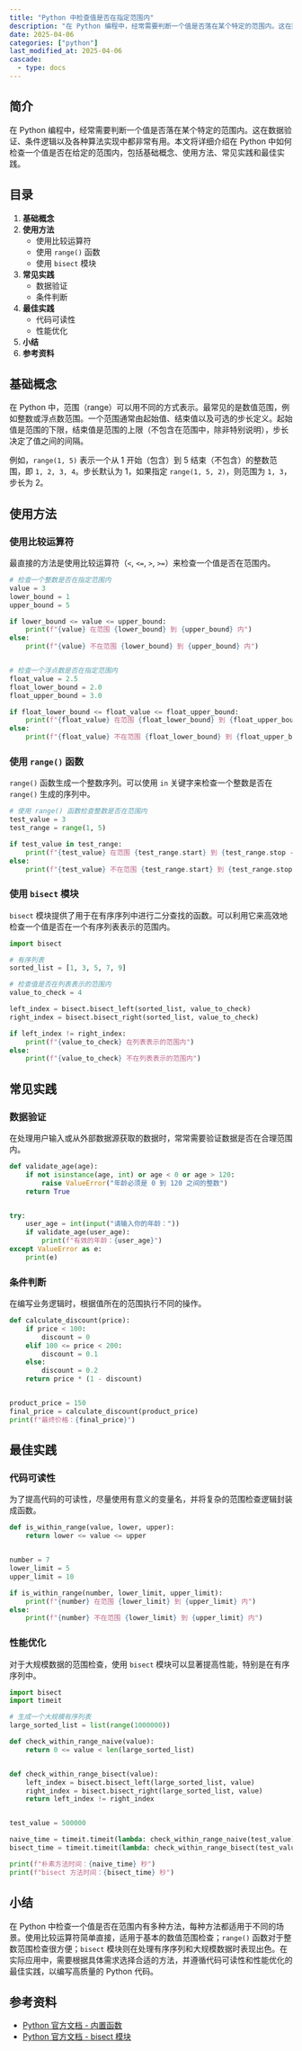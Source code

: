```yaml
---
title: "Python 中检查值是否在指定范围内"
description: "在 Python 编程中，经常需要判断一个值是否落在某个特定的范围内。这在数据验证、条件逻辑以及各种算法实现中都非常有用。本文将详细介绍在 Python 中如何检查一个值是否在给定的范围内，包括基础概念、使用方法、常见实践和最佳实践。"
date: 2025-04-06
categories: ["python"]
last_modified_at: 2025-04-06
cascade:
  - type: docs
---
```



## 简介
在 Python 编程中，经常需要判断一个值是否落在某个特定的范围内。这在数据验证、条件逻辑以及各种算法实现中都非常有用。本文将详细介绍在 Python 中如何检查一个值是否在给定的范围内，包括基础概念、使用方法、常见实践和最佳实践。

<!-- more -->
## 目录
1. **基础概念**
2. **使用方法**
    - 使用比较运算符
    - 使用 `range()` 函数
    - 使用 `bisect` 模块
3. **常见实践**
    - 数据验证
    - 条件判断
4. **最佳实践**
    - 代码可读性
    - 性能优化
5. **小结**
6. **参考资料**

## 基础概念
在 Python 中，范围（range）可以用不同的方式表示。最常见的是数值范围，例如整数或浮点数范围。一个范围通常由起始值、结束值以及可选的步长定义。起始值是范围的下限，结束值是范围的上限（不包含在范围中，除非特别说明），步长决定了值之间的间隔。

例如，`range(1, 5)` 表示一个从 1 开始（包含）到 5 结束（不包含）的整数范围，即 `1, 2, 3, 4`。步长默认为 1，如果指定 `range(1, 5, 2)`，则范围为 `1, 3`，步长为 2。

## 使用方法

### 使用比较运算符
最直接的方法是使用比较运算符（`<`, `<=`, `>`, `>=`）来检查一个值是否在范围内。

```python
# 检查一个整数是否在指定范围内
value = 3
lower_bound = 1
upper_bound = 5

if lower_bound <= value <= upper_bound:
    print(f"{value} 在范围 {lower_bound} 到 {upper_bound} 内")
else:
    print(f"{value} 不在范围 {lower_bound} 到 {upper_bound} 内")


# 检查一个浮点数是否在指定范围内
float_value = 2.5
float_lower_bound = 2.0
float_upper_bound = 3.0

if float_lower_bound <= float_value <= float_upper_bound:
    print(f"{float_value} 在范围 {float_lower_bound} 到 {float_upper_bound} 内")
else:
    print(f"{float_value} 不在范围 {float_lower_bound} 到 {float_upper_bound} 内")
```

### 使用 `range()` 函数
`range()` 函数生成一个整数序列。可以使用 `in` 关键字来检查一个整数是否在 `range()` 生成的序列中。

```python
# 使用 range() 函数检查整数是否在范围内
test_value = 3
test_range = range(1, 5)

if test_value in test_range:
    print(f"{test_value} 在范围 {test_range.start} 到 {test_range.stop - 1} 内")
else:
    print(f"{test_value} 不在范围 {test_range.start} 到 {test_range.stop - 1} 内")
```

### 使用 `bisect` 模块
`bisect` 模块提供了用于在有序序列中进行二分查找的函数。可以利用它来高效地检查一个值是否在一个有序列表表示的范围内。

```python
import bisect

# 有序列表
sorted_list = [1, 3, 5, 7, 9]

# 检查值是否在列表表示的范围内
value_to_check = 4

left_index = bisect.bisect_left(sorted_list, value_to_check)
right_index = bisect.bisect_right(sorted_list, value_to_check)

if left_index != right_index:
    print(f"{value_to_check} 在列表表示的范围内")
else:
    print(f"{value_to_check} 不在列表表示的范围内")
```

## 常见实践

### 数据验证
在处理用户输入或从外部数据源获取的数据时，常常需要验证数据是否在合理范围内。

```python
def validate_age(age):
    if not isinstance(age, int) or age < 0 or age > 120:
        raise ValueError("年龄必须是 0 到 120 之间的整数")
    return True


try:
    user_age = int(input("请输入你的年龄："))
    if validate_age(user_age):
        print(f"有效的年龄：{user_age}")
except ValueError as e:
    print(e)
```

### 条件判断
在编写业务逻辑时，根据值所在的范围执行不同的操作。

```python
def calculate_discount(price):
    if price < 100:
        discount = 0
    elif 100 <= price < 200:
        discount = 0.1
    else:
        discount = 0.2
    return price * (1 - discount)


product_price = 150
final_price = calculate_discount(product_price)
print(f"最终价格：{final_price}")
```

## 最佳实践

### 代码可读性
为了提高代码的可读性，尽量使用有意义的变量名，并将复杂的范围检查逻辑封装成函数。

```python
def is_within_range(value, lower, upper):
    return lower <= value <= upper


number = 7
lower_limit = 5
upper_limit = 10

if is_within_range(number, lower_limit, upper_limit):
    print(f"{number} 在范围 {lower_limit} 到 {upper_limit} 内")
else:
    print(f"{number} 不在范围 {lower_limit} 到 {upper_limit} 内")
```

### 性能优化
对于大规模数据的范围检查，使用 `bisect` 模块可以显著提高性能，特别是在有序序列中。

```python
import bisect
import timeit

# 生成一个大规模有序列表
large_sorted_list = list(range(1000000))

def check_within_range_naive(value):
    return 0 <= value < len(large_sorted_list)


def check_within_range_bisect(value):
    left_index = bisect.bisect_left(large_sorted_list, value)
    right_index = bisect.bisect_right(large_sorted_list, value)
    return left_index != right_index


test_value = 500000

naive_time = timeit.timeit(lambda: check_within_range_naive(test_value), number = 1000)
bisect_time = timeit.timeit(lambda: check_within_range_bisect(test_value), number = 1000)

print(f"朴素方法时间：{naive_time} 秒")
print(f"bisect 方法时间：{bisect_time} 秒")
```

## 小结
在 Python 中检查一个值是否在范围内有多种方法，每种方法都适用于不同的场景。使用比较运算符简单直接，适用于基本的数值范围检查；`range()` 函数对于整数范围检查很方便；`bisect` 模块则在处理有序序列和大规模数据时表现出色。在实际应用中，需要根据具体需求选择合适的方法，并遵循代码可读性和性能优化的最佳实践，以编写高质量的 Python 代码。

## 参考资料
- [Python 官方文档 - 内置函数](https://docs.python.org/3/library/functions.html)
- [Python 官方文档 - bisect 模块](https://docs.python.org/3/library/bisect.html)